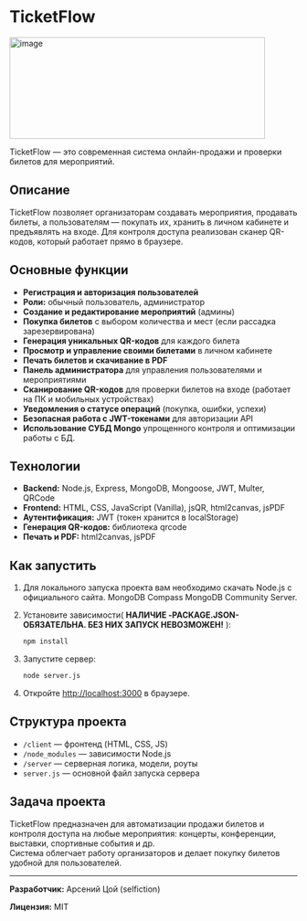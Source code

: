 # TicketFlow
<img width="447" height="178" alt="image" src="https://github.com/user-attachments/assets/f8fa221f-8a3b-4f19-8805-7c027d346d2a" />


TicketFlow — это современная система онлайн-продажи и проверки билетов для мероприятий.

## Описание

TicketFlow позволяет организаторам создавать мероприятия, продавать билеты, а пользователям — покупать их, хранить в личном кабинете и предъявлять на входе. Для контроля доступа реализован сканер QR-кодов, который работает прямо в браузере.

## Основные функции

- **Регистрация и авторизация пользователей**
- **Роли:** обычный пользователь, администратор
- **Создание и редактирование мероприятий** (админы)
- **Покупка билетов** с выбором количества и мест (если рассадка зарезервирована)
- **Генерация уникальных QR-кодов** для каждого билета
- **Просмотр и управление своими билетами** в личном кабинете
- **Печать билетов и скачивание в PDF**
- **Панель администратора** для управления пользователями и мероприятиями
- **Сканирование QR-кодов** для проверки билетов на входе (работает на ПК и мобильных устройствах)
- **Уведомления о статусе операций** (покупка, ошибки, успехи)
- **Безопасная работа с JWT-токенами** для авторизации API
- **Использование СУБД Mongo** упрощенного контроля и оптимизации работы с БД.

## Технологии

- **Backend:** Node.js, Express, MongoDB, Mongoose, JWT, Multer, QRCode
- **Frontend:** HTML, CSS, JavaScript (Vanilla), jsQR, html2canvas, jsPDF
- **Аутентификация:** JWT (токен хранится в localStorage)
- **Генерация QR-кодов:** библиотека qrcode
- **Печать и PDF:** html2canvas, jsPDF

## Как запустить
1. Для локального запуска проекта вам необходимо скачать Node.js с официального сайта. MongoDB Compass MongoDB Community Server.

2. Установите зависимости( **НАЛИЧИЕ -PACKAGE.JSON- ОБЯЗАТЕЛЬНА. БЕЗ НИХ ЗАПУСК НЕВОЗМОЖЕН!** ):
    ```sh
    npm install
    ```
3. Запустите сервер:
    ```sh
    node server.js
    ```
4. Откройте [http://localhost:3000](http://localhost:3000) в браузере.

## Структура проекта

- `/client` — фронтенд (HTML, CSS, JS)
- `/node_modules` — зависимости Node.js
- `/server` — серверная логика, модели, роуты
- `server.js` — основной файл запуска сервера

## Задача проекта

TicketFlow предназначен для автоматизации продажи билетов и контроля доступа на любые мероприятия: концерты, конференции, выставки, спортивные события и др.  
Система облегчает работу организаторов и делает покупку билетов удобной для пользователей.

---


**Разработчик:** Арсений Цой (selfiction)
        
**Лицензия:** MIT
